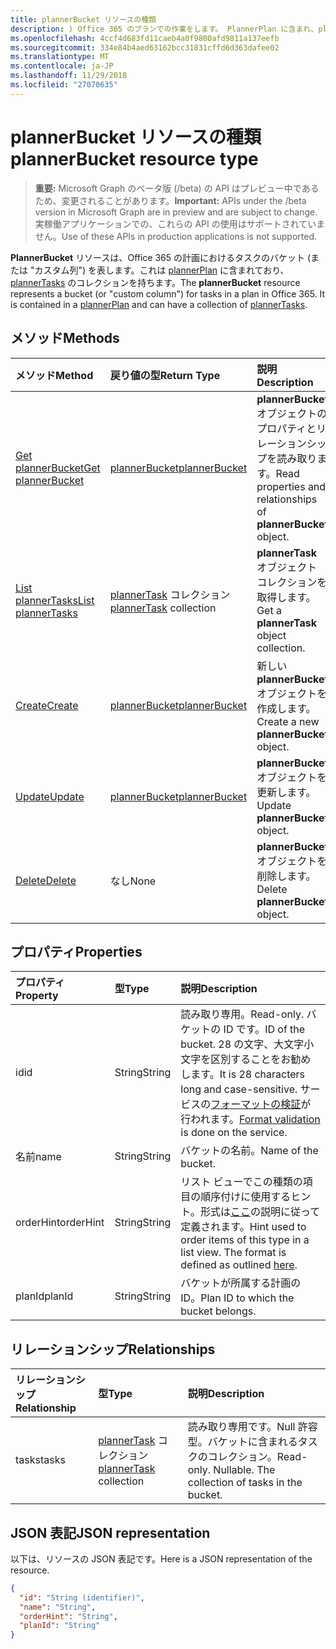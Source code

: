 ```yaml
---
title: plannerBucket リソースの種類
description: ) Office 365 のプランでの作業をします。 PlannerPlan に含まれ、plannerTasks のコレクションを持つことができます。
ms.openlocfilehash: 4ccf4d683fd11caeb4a0f9800afd9811a137eefb
ms.sourcegitcommit: 334e84b4aed63162bcc31831cffd6d363dafee02
ms.translationtype: MT
ms.contentlocale: ja-JP
ms.lasthandoff: 11/29/2018
ms.locfileid: "27070635"
---
```

# <a name="plannerbucket-resource-type"></a><span data-ttu-id="57826-104">plannerBucket リソースの種類</span><span class="sxs-lookup"><span data-stu-id="57826-104">plannerBucket resource type</span></span>

> <span data-ttu-id="57826-105">**重要:** Microsoft Graph のベータ版 (/beta) の API はプレビュー中であるため、変更されることがあります。</span><span class="sxs-lookup"><span data-stu-id="57826-105">**Important:** APIs under the /beta version in Microsoft Graph are in preview and are subject to change.</span></span> <span data-ttu-id="57826-106">実稼働アプリケーションでの、これらの API の使用はサポートされていません。</span><span class="sxs-lookup"><span data-stu-id="57826-106">Use of these APIs in production applications is not supported.</span></span>

<span data-ttu-id="57826-p103">**PlannerBucket** リソースは、Office 365 の計画におけるタスクのバケット (または "カスタム列") を表します。これは [plannerPlan](plannerplan.md) に含まれており、[plannerTasks](plannertask.md) のコレクションを持ちます。</span><span class="sxs-lookup"><span data-stu-id="57826-p103">The **plannerBucket** resource represents a bucket (or "custom column") for tasks in a plan in Office 365. It is contained in a [plannerPlan](plannerplan.md) and can have a collection of [plannerTasks](plannertask.md).</span></span>



## <a name="methods"></a><span data-ttu-id="57826-109">メソッド</span><span class="sxs-lookup"><span data-stu-id="57826-109">Methods</span></span>

| <span data-ttu-id="57826-110">メソッド</span><span class="sxs-lookup"><span data-stu-id="57826-110">Method</span></span>           | <span data-ttu-id="57826-111">戻り値の型</span><span class="sxs-lookup"><span data-stu-id="57826-111">Return Type</span></span>    |<span data-ttu-id="57826-112">説明</span><span class="sxs-lookup"><span data-stu-id="57826-112">Description</span></span>|
|:---------------|:--------|:----------|
|[<span data-ttu-id="57826-113">Get plannerBucket</span><span class="sxs-lookup"><span data-stu-id="57826-113">Get plannerBucket</span></span>](../api/plannerbucket-get.md) | [<span data-ttu-id="57826-114">plannerBucket</span><span class="sxs-lookup"><span data-stu-id="57826-114">plannerBucket</span></span>](plannerbucket.md) |<span data-ttu-id="57826-115">**plannerBucket** オブジェクトのプロパティとリレーションシップを読み取ります。</span><span class="sxs-lookup"><span data-stu-id="57826-115">Read properties and relationships of **plannerBucket** object.</span></span>|
|[<span data-ttu-id="57826-116">List plannerTasks</span><span class="sxs-lookup"><span data-stu-id="57826-116">List plannerTasks</span></span>](../api/plannerbucket-list-tasks.md) |<span data-ttu-id="57826-117">[plannerTask](plannertask.md) コレクション</span><span class="sxs-lookup"><span data-stu-id="57826-117">[plannerTask](plannertask.md) collection</span></span>| <span data-ttu-id="57826-118">**plannerTask** オブジェクト コレクションを取得します。</span><span class="sxs-lookup"><span data-stu-id="57826-118">Get a **plannerTask** object collection.</span></span>|
|[<span data-ttu-id="57826-119">Create</span><span class="sxs-lookup"><span data-stu-id="57826-119">Create</span></span>](../api/planner-post-buckets.md) | [<span data-ttu-id="57826-120">plannerBucket</span><span class="sxs-lookup"><span data-stu-id="57826-120">plannerBucket</span></span>](plannerbucket.md)   | <span data-ttu-id="57826-121">新しい **plannerBucket** オブジェクトを作成します。</span><span class="sxs-lookup"><span data-stu-id="57826-121">Create a new **plannerBucket** object.</span></span> |
|[<span data-ttu-id="57826-122">Update</span><span class="sxs-lookup"><span data-stu-id="57826-122">Update</span></span>](../api/plannerbucket-update.md) | [<span data-ttu-id="57826-123">plannerBucket</span><span class="sxs-lookup"><span data-stu-id="57826-123">plannerBucket</span></span>](plannerbucket.md)   |<span data-ttu-id="57826-124">**plannerBucket** オブジェクトを更新します。</span><span class="sxs-lookup"><span data-stu-id="57826-124">Update **plannerBucket** object.</span></span> |
|[<span data-ttu-id="57826-125">Delete</span><span class="sxs-lookup"><span data-stu-id="57826-125">Delete</span></span>](../api/plannerbucket-delete.md) | <span data-ttu-id="57826-126">なし</span><span class="sxs-lookup"><span data-stu-id="57826-126">None</span></span> |<span data-ttu-id="57826-127">**plannerBucket** オブジェクトを削除します。</span><span class="sxs-lookup"><span data-stu-id="57826-127">Delete **plannerBucket** object.</span></span> |

## <a name="properties"></a><span data-ttu-id="57826-128">プロパティ</span><span class="sxs-lookup"><span data-stu-id="57826-128">Properties</span></span>
| <span data-ttu-id="57826-129">プロパティ</span><span class="sxs-lookup"><span data-stu-id="57826-129">Property</span></span>     | <span data-ttu-id="57826-130">型</span><span class="sxs-lookup"><span data-stu-id="57826-130">Type</span></span>   |<span data-ttu-id="57826-131">説明</span><span class="sxs-lookup"><span data-stu-id="57826-131">Description</span></span>|
|:---------------|:--------|:----------|
|<span data-ttu-id="57826-132">id</span><span class="sxs-lookup"><span data-stu-id="57826-132">id</span></span>|<span data-ttu-id="57826-133">String</span><span class="sxs-lookup"><span data-stu-id="57826-133">String</span></span>| <span data-ttu-id="57826-134">読み取り専用。</span><span class="sxs-lookup"><span data-stu-id="57826-134">Read-only.</span></span> <span data-ttu-id="57826-135">バケットの ID です。</span><span class="sxs-lookup"><span data-stu-id="57826-135">ID of the bucket.</span></span> <span data-ttu-id="57826-136">28 の文字、大文字小文字を区別することをお勧めします。</span><span class="sxs-lookup"><span data-stu-id="57826-136">It is 28 characters long and case-sensitive.</span></span> <span data-ttu-id="57826-137">サービスの[フォーマットの検証](tasks-identifiers-disclaimer.md)が行われます。</span><span class="sxs-lookup"><span data-stu-id="57826-137">[Format validation](tasks-identifiers-disclaimer.md) is done on the service.</span></span>|
|<span data-ttu-id="57826-138">名前</span><span class="sxs-lookup"><span data-stu-id="57826-138">name</span></span>|<span data-ttu-id="57826-139">String</span><span class="sxs-lookup"><span data-stu-id="57826-139">String</span></span>|<span data-ttu-id="57826-140">バケットの名前。</span><span class="sxs-lookup"><span data-stu-id="57826-140">Name of the bucket.</span></span>|
|<span data-ttu-id="57826-141">orderHint</span><span class="sxs-lookup"><span data-stu-id="57826-141">orderHint</span></span>|<span data-ttu-id="57826-142">String</span><span class="sxs-lookup"><span data-stu-id="57826-142">String</span></span>|<span data-ttu-id="57826-p105">リスト ビューでこの種類の項目の順序付けに使用するヒント。形式は[ここ](planner-order-hint-format.md)の説明に従って定義されます。</span><span class="sxs-lookup"><span data-stu-id="57826-p105">Hint used to order items of this type in a list view. The format is defined as outlined [here](planner-order-hint-format.md).</span></span>|
|<span data-ttu-id="57826-145">planId</span><span class="sxs-lookup"><span data-stu-id="57826-145">planId</span></span>|<span data-ttu-id="57826-146">String</span><span class="sxs-lookup"><span data-stu-id="57826-146">String</span></span>|<span data-ttu-id="57826-147">バケットが所属する計画の ID。</span><span class="sxs-lookup"><span data-stu-id="57826-147">Plan ID to which the bucket belongs.</span></span>|

## <a name="relationships"></a><span data-ttu-id="57826-148">リレーションシップ</span><span class="sxs-lookup"><span data-stu-id="57826-148">Relationships</span></span>
| <span data-ttu-id="57826-149">リレーションシップ</span><span class="sxs-lookup"><span data-stu-id="57826-149">Relationship</span></span> | <span data-ttu-id="57826-150">型</span><span class="sxs-lookup"><span data-stu-id="57826-150">Type</span></span>   |<span data-ttu-id="57826-151">説明</span><span class="sxs-lookup"><span data-stu-id="57826-151">Description</span></span>|
|:---------------|:--------|:----------|
|<span data-ttu-id="57826-152">tasks</span><span class="sxs-lookup"><span data-stu-id="57826-152">tasks</span></span>|<span data-ttu-id="57826-153">[plannerTask](plannertask.md) コレクション</span><span class="sxs-lookup"><span data-stu-id="57826-153">[plannerTask](plannertask.md) collection</span></span>| <span data-ttu-id="57826-p106">読み取り専用です。Null 許容型。バケットに含まれるタスクのコレクション。</span><span class="sxs-lookup"><span data-stu-id="57826-p106">Read-only. Nullable. The collection of tasks in the bucket.</span></span>|

## <a name="json-representation"></a><span data-ttu-id="57826-157">JSON 表記</span><span class="sxs-lookup"><span data-stu-id="57826-157">JSON representation</span></span>
<span data-ttu-id="57826-158">以下は、リソースの JSON 表記です。</span><span class="sxs-lookup"><span data-stu-id="57826-158">Here is a JSON representation of the resource.</span></span>

<!-- {
  "blockType": "resource",
  "optionalProperties": [

  ],
  "@odata.type": "microsoft.graph.plannerBucket"
}-->

```json
{
  "id": "String (identifier)",
  "name": "String",
  "orderHint": "String",
  "planId": "String"
}

```

<!-- uuid: 8fcb5dbc-d5aa-4681-8e31-b001d5168d79
2015-10-25 14:57:30 UTC -->
<!-- {
  "type": "#page.annotation",
  "description": "plannerBucket resource",
  "keywords": "",
  "section": "documentation",
  "tocPath": ""
}-->